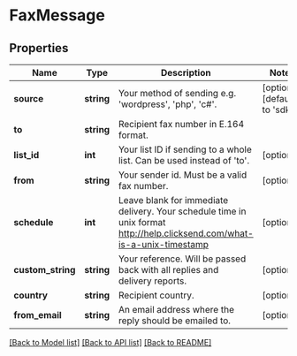 # FaxMessage

## Properties
Name | Type | Description | Notes
------------ | ------------- | ------------- | -------------
**source** | **string** | Your method of sending e.g. &#39;wordpress&#39;, &#39;php&#39;, &#39;c#&#39;. | [optional] [default to 'sdk']
**to** | **string** | Recipient fax number in E.164 format. | 
**list_id** | **int** | Your list ID if sending to a whole list. Can be used instead of &#39;to&#39;. | [optional] 
**from** | **string** | Your sender id. Must be a valid fax number. | [optional] 
**schedule** | **int** | Leave blank for immediate delivery. Your schedule time in unix format http://help.clicksend.com/what-is-a-unix-timestamp | [optional] 
**custom_string** | **string** | Your reference. Will be passed back with all replies and delivery reports. | [optional] 
**country** | **string** | Recipient country. | [optional] 
**from_email** | **string** | An email address where the reply should be emailed to. | [optional] 

[[Back to Model list]](../README.md#documentation-for-models) [[Back to API list]](../README.md#documentation-for-api-endpoints) [[Back to README]](../README.md)


